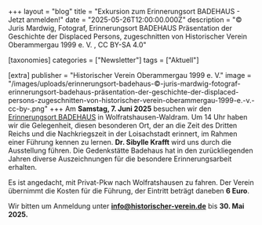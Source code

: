 +++
layout = "blog"
title = "Exkursion zum Erinnerungsort BADEHAUS - Jetzt anmelden!"
date = "2025-05-26T12:00:00.000Z"
description = "© Juris Mardwig, Fotograf, Erinnerungsort BADEHAUS Präsentation der Geschichte der Displaced Persons, zugeschnitten von Historischer Verein Oberammergau 1999 e. V. , CC BY-SA 4.0"

[taxonomies]
categories = ["Newsletter"]
tags = ["Aktuell"]

[extra]
publisher = "Historischer Verein Oberammergau 1999 e. V."
image = "/images/uploads/erinnerungsort-badehaus-©-juris-mardwig-fotograf-erinnerungsort-badehaus-präsentation-der-geschichte-der-displaced-persons-zugeschnitten-von-historischer-verein-oberammergau-1999-e.-v.-cc-by-.png"
+++
Am **Samstag, 7. Juni 2025** besuchen wir den [Erinnerungsort BADEHAUS](https://erinnerungsort-badehaus.de/) in Wolfratshausen-Waldram. Um 14 Uhr haben wir die Gelegenheit, diesen besonderen Ort, der an die Zeit des Dritten Reichs und die Nachkriegszeit in der Loisachstadt erinnert, im Rahmen einer Führung kennen zu lernen. **Dr. Sibylle Krafft** wird uns durch die Ausstellung führen. Die Gedenkstätte Badehaus hat in den zurückliegenden Jahren diverse Auszeichnungen für die besondere Erinnerungsarbeit erhalten.

Es ist angedacht, mit Privat-Pkw nach Wolfratshausen zu fahren. Der Verein übernimmt die Kosten für die Führung, der Eintritt beträgt daneben **6 Euro**.

Wir bitten um Anmeldung unter **info@historischer-verein.de** bis **30. Mai 2025.**
